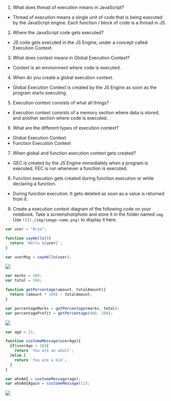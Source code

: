 1. What does thread of execution means in JavaScript?

- Thread of execution means a single unit of code that is being executed by the JavaScript engine. Each function / block of code is a thread in JS.

2. Where the JavaScript code gets executed?

- JS code gets executed in the JS Engine, under a concept called Execution Context.

3. What does context means in Global Execution Context?

- Context is an environment where code is executed.

4. When do you create a global execution context.

- Global Execution Context is created by the JS Engine as soon as the program starts executing. 

5. Execution context consists of what all things?

- Execution context consists of a memory section where data is stored, and another section where code is executed. 

6. What are the different types of execution context?

- Global Execution Context
- Function Execution Context

7. When global and function execution context gets created?

- GEC is created by the JS Engine immediately when a program is executed. FEC is run whenever a function is executed.

8. Function execution gets created during function execution or while declaring a function.

- During function execution. It gets deleted as soon as a value is returned from it. 


9. Create a execution context diagram of the following code on your notebook. Take a screenshot/photo and store it in the folder named `img`. Use `![](./img/image-name.png)` to display it here.



```js
var user = "Arya";

function sayHello(){
  return `Hello ${user}`;
}

var userMsg = sayHello(user);
```

<!-- Put your image here -->

![](/img/img1.png)



```js
var marks = 400;
var total = 500;

function getPercentage(amount, totalAmount){
  return (amount * 100) / totalAmount;
}

var percentageMarks = getPercentage(marks, total);
var percentageProfit = getPercentage(400, 200);
```

<!-- Put your image here -->

![](./img/image-name.jpg)



```js
var age = 21;

function customeMessage(userAge){
  if(userAge > 18){
    return `You are an adult`;
  }else {
    return `You are a kid`;
  }
}

var whoAmI = customeMessage(age);
var whoAmIAgain = customeMessage(12);
```

<!-- Put your image here -->

![](./img/image-name.jpg)